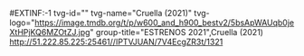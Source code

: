 
#EXTINF:-1 tvg-id="" tvg-name="Cruella (2021)" tvg-logo="https://image.tmdb.org/t/p/w600_and_h900_bestv2/5bsApWAUqb0jeXtHPjKQ6MZOtZJ.jpg" group-title="ESTRENOS 2021",Cruella (2021)
http://51.222.85.225:25461//IPTVJUAN/7V4EcgZR3t/1321
